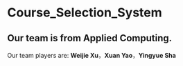 # Course_Selection_System


## Our team is from Applied Computing.

Our team players are: **Weijie Xu**，**Xuan Yao**，**Yingyue Sha**

